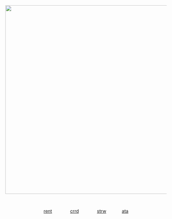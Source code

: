 <div align="center">





  
<img width="590" src="https://github.com/user-attachments/assets/b05b2070-85f5-4e63-94e4-f44d540eaa10" />


⠀

[rent](https://rentry.co/itamio) ⠀ ⠀ ⠀ ⠀[crrd](https://ltamio.carrd.co) ⠀ ⠀ ⠀ ⠀[strw](https://ltamlo.straw.page)⠀  ⠀⠀  ⠀[ata](https://ltamio.atabook.org/)
